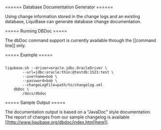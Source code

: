 ====== Database Documentation Generator ======

Using change information stored in the change logs and an existing database, LiquiBase can generate database change documentation.

===== Running DBDoc =====

The dbDoc command support is currently available through the [[command line]] only.


===== Example =====

<code>
liqubase.sh --driver=oracle.jdbc.OracleDriver \
        --url=jdbc:oracle:thin:@testdb:1521:test \
        --username=bob \
        --password=bob \
        --changeLogFile=path/to/changelog.xml
    dbDoc \
        /docs/dbdoc
</code>


===== Sample Output =====

The documentation output is based on a "JavaDoc" style documentation. The report of changes from our sample changelog is available [[http://www.liquibase.org/dbdoc/index.html|here]].
